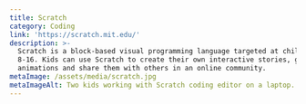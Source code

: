```yaml
---
title: Scratch
category: Coding
link: 'https://scratch.mit.edu/'
description: >-
  Scratch is a block-based visual programming language targeted at children ages
  8-16. Kids can use Scratch to create their own interactive stories, games, and
  animations and share them with others in an online community.
metaImage: /assets/media/scratch.jpg
metaImageAlt: Two kids working with Scratch coding editor on a laptop.
---
```

